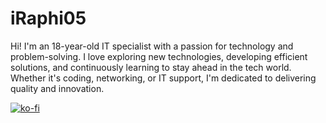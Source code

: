 iRaphi05
============

Hi! I'm an 18-year-old IT specialist with a passion for technology and problem-solving. I love exploring new technologies, developing efficient solutions, and continuously learning to stay ahead in the tech world. Whether it's coding, networking, or IT support, I'm dedicated to delivering quality and innovation.

[![ko-fi](https://ko-fi.com/img/githubbutton_sm.svg)](https://ko-fi.com/N4N716Y1M1)
